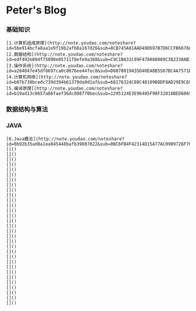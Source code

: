 # Peter's Blog

### 基础知识
    [1.计算机组成原理](http://note.youdao.com/noteshare?id=5be914bcfa8aa1e9f19b2afb8a167d26&sub=8CB745A81AAD49D697B7D6CCFB6678A2)
    [2.数据结构](http://note.youdao.com/noteshare?id=edf492e004f75090e05711f8efe9a368&sub=C9C1BA31C89F478888089C382338AB17)
    [3.操作系统](http://note.youdao.com/noteshare?id=a284047e45df8697ca0c0876ee44fec8&sub=D0078019435D40EA8B5567BC4A7571E8)
    [4.计算机网络](http://note.youdao.com/noteshare?id=b07b738bcedc739d394b61379da9d1af&sub=68176324C88C48109B8DF8AD29E9C697)
    [5.编译原理](http://note.youdao.com/noteshare?id=b19ad13c0657a86faef364c098770bec&sub=1295124E3E96405F98F32818BED6069A)
    
### 数据结构与算法
### JAVA
    [0.Java概览](http://note.youdao.com/noteshare?id=0b92b35ad8a1ea845448bafb39807822&sub=0BC6FB4F42314D15A77AC0909726F762)
    []()
    []()
    []()
    []()
    []()
    []()
    []()
    []()
    []()
    []()
    []()
    []()
    []()
    []()
    []()
    []()
    []()
    []()
    []()
    []()
    []()
    []()
    []()
    []()
    []()
    []()
    []()
    []()
    []()
    []()
    []()
